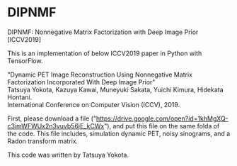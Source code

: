 # DIPNMF
DIPNMF: Nonnegative Matrix Factorization with Deep Image Prior [ICCV2019]

This is an implementation of below ICCV2019 paper in Python with TensorFlow.

"Dynamic PET Image Reconstruction Using Nonnegative Matrix Factorization Incorporated With Deep Image Prior"<br>
Tatsuya Yokota, Kazuya Kawai, Muneyuki Sakata, Yuichi Kimura, Hidekata Hontani.<br>
International Conference on Computer Vision (ICCV), 2019.

First, please download a file ("https://drive.google.com/open?id=1khMgXQ-c3imWFWUx2n3vuvb56jE_kCWx"), and put this file on the same folda of the code.  This file includes, simulation dynamic PET, noisy sinograms, and a Radon transform matrix. 

This code was written by Tatsuya Yokota.
